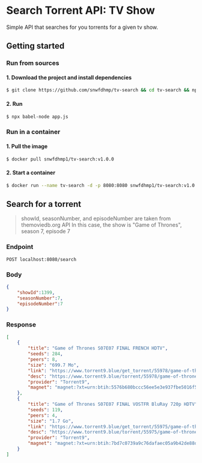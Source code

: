 # Search Torrent API: TV Show

Simple API that searches for you torrents for a given tv show.

## Getting started

### Run from sources

#### 1. Download the project and install dependencies

```bash
$ git clone https://github.com/snwfdhmp/tv-search && cd tv-search && npm i
```

#### 2. Run

```bash
$ npx babel-node app.js
```

### Run in a container

#### 1. Pull the image

```bash
$ docker pull snwfdhmp1/tv-search:v1.0.0
```


#### 2. Start a container

```bash
$ docker run --name tv-search -d -p 8080:8080 snwfdhmp1/tv-search:v1.0.0
```

## Search for a torrent

> showId, seasonNumber, and episodeNumber are taken from themoviedb.org API
> In this case, the show is "Game of Thrones", season 7, episode 7

### Endpoint

`POST localhost:8080/search`

### Body

```json
{
	"showId":1399,
	"seasonNumber":7,
	"episodeNumber":7
}
```
### Response

```json
[
    {
        "title": "Game of Thrones S07E07 FINAL FRENCH HDTV",
        "seeds": 284,
        "peers": 8,
        "size": "699.7 Mo",
        "link": "https://www.torrent9.blue/get_torrent/55978/game-of-thrones-s07e07-final-french-hdtv.torrent",
        "desc": "https://www.torrent9.blue/torrent/55978/game-of-thrones-s07e07-final-french-hdtv",
        "provider": "Torrent9",
        "magnet": "magnet:?xt=urn:btih:5576b680bccc56ee5e3e937fbe5016f52f081931&tr=udp://eddie4.nl:6969/announce&tr=udp://shadowshq.yi.org:6969/announce"
    },
    {
        "title": "Game of Thrones S07E07 FINAL VOSTFR BluRay 720p HDTV",
        "seeds": 119,
        "peers": 4,
        "size": "1.7 Go",
        "link": "https://www.torrent9.blue/get_torrent/55975/game-of-thrones-s07e07-final-vostfr-bluray-720p-hdtv.torrent",
        "desc": "https://www.torrent9.blue/torrent/55975/game-of-thrones-s07e07-final-vostfr-bluray-720p-hdtv",
        "provider": "Torrent9",
        "magnet": "magnet:?xt=urn:btih:7bd7c0739a9c76dafaec05a9b42de88d27bdce49&tr=udp://eddie4.nl:6969/announce&tr=udp://shadowshq.yi.org:6969/announce&tr=udp://tracker.leechers-paradise.org:6969/announce&tr=udp://tracker.pirateparty.gr:6969/announce"
    }
]
```
